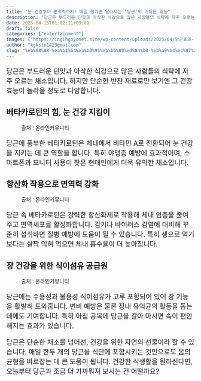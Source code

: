 ```yaml
---
title: "눈 건강부터 면역력까지! 매일 챙기면 달라지는 ‘당근’의 기특한 효능"
description: "당근은 부드러운 단맛과 아삭한 식감으로 많은 사람들의 식탁에 자주 오르는 채소입니다. 하지만 단순한 반찬 재료로만 보기엔 그 건강 효능이 놀라울 정도로 다양합니다."
date: 2025-04-15T01:02:11+09:00
draft: false
categories: ["entertainment"]
images: ["https://ingihgoyonet.site/wp-content/uploads/2025/04/당근효과-1024x683.jpg", "https://ingihgoyonet.site/wp-content/uploads/2025/04/당근효능-1024x681.jpg", "https://ingihgoyonet.site/wp-content/uploads/2025/04/당근-1024x683.jpg"]
author: "kgkstn1423gmailcom"
slug: "%eb%88%88-%ea%b1%b4%ea%b0%95%eb%b6%80%ed%84%b0-%eb%a9%b4%ec%97%ad%eb%a0%a5%ea%b9%8c%ec%a7%80-%eb%a7%a4%ec%9d%bc-%ec%b1%99%ea%b8%b0%eb%a9%b4-%eb%8b%ac%eb%9d%bc%ec%a7%80%eb%8a%94-%eb%8b%b9"
---
```


<p style="font-size:18px">당근은 부드러운 단맛과 아삭한 식감으로 많은 사람들의 식탁에 자주 오르는 채소입니다. 하지만 단순한 반찬 재료로만 보기엔 그 건강 효능이 놀라울 정도로 다양합니다.</p> <h2 >베타카로틴의 힘, 눈 건강 지킴이</h2> <figure ><img src="https://ingihgoyonet.site/wp-content/uploads/2025/04/당근효과-1024x683.jpg" alt="" style="aspect-ratio:16/9;object-fit:cover"/><figcaption >출처 : 온라인커뮤니티</figcaption></figure> <p style="font-size:18px">당근에 풍부한 베타카로틴은 체내에서 비타민 A로 전환되어 눈 건강을 지키는 데 큰 역할을 합니다. 특히 야맹증 예방에 효과적이며, 스마트폰과 모니터 사용이 잦은 현대인에게 더욱 유익한 채소입니다.</p> <h2 >항산화 작용으로 면역력 강화</h2> <figure ><img src="https://ingihgoyonet.site/wp-content/uploads/2025/04/당근효능-1024x681.jpg" alt="" style="aspect-ratio:16/9;object-fit:cover"/><figcaption >출처 : 온라인커뮤니티</figcaption></figure> <p style="font-size:18px">당근 속 베타카로틴은 강력한 항산화제로 작용해 체내 염증을 줄여주고 면역세포를 활성화합니다. 감기나 바이러스 감염에 대비해 꾸준히 섭취하면 질병 예방에 도움이 될 수 있습니다. 특히 생으로 먹기보다는 살짝 익혀 먹으면 체내 흡수율이 더 높아집니다.</p> <h2 >장 건강을 위한 식이섬유 공급원</h2> <figure ><img src="https://ingihgoyonet.site/wp-content/uploads/2025/04/당근-1024x683.jpg" alt="" style="aspect-ratio:16/9;object-fit:cover"/><figcaption >출처 : 온라인커뮤니티</figcaption></figure> <p style="font-size:18px">당근에는 수용성과 불용성 식이섬유가 고루 포함되어 있어 장 기능을 활발히 도와줍니다. 변비 예방은 물론 장내 유익균의 활동을 돕는 데에도 기여합니다. 특히 아침 공복에 당근을 갈아 마시면 속이 편안해지는 효과가 있습니다.</p> <p style="font-size:18px">당근은 단순한 채소를 넘어선, 건강을 위한 자연의 선물이라 할 수 있습니다. 매일 한두 개의 당근을 식단에 포함시키는 것만으로도 몸의 균형을 바로잡는 데 큰 도움이 됩니다. 건강한 식생활을 원하신다면, 오늘부터 당근과 조금 더 가까워져 보시는 건 어떨까요?</p>